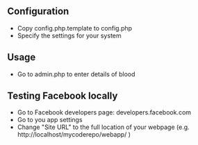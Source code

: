 

Configuration
-------------
- Copy config.php.template to config.php
- Specify the settings for your system

Usage
-----
- Go to admin.php to enter details of blood

Testing Facebook locally
------------------------
- Go to Facebook developers page: developers.facebook.com
- Go to you app settings
- Change "Site URL" to the full location of your webpage (e.g. http://localhost/mycoderepo/webapp/ )



